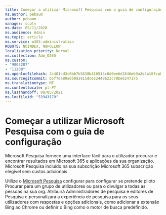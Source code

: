 ```yaml
---
title: Começar a utilizar Microsoft Pesquisa com o guia de configuração
ms.author: pebaum
author: pebaum
manager: scotv
ms.date: 05/11/2020
ms.audience: Admin
ms.topic: article
ms.service: o365-administration
ROBOTS: NOINDEX, NOFOLLOW
localization_priority: Normal
ms.collection: Adm_O365
ms.custom:
- "9003287"
- "11208"
ms.openlocfilehash: 3c401cd3c0bb7b5838b416513c0d0ee6d3846eb9a2e5a18fca8f8b782fda6098
ms.sourcegitcommit: b5f7da89a650d2915dc652449623c78be6247175
ms.translationtype: MT
ms.contentlocale: pt-PT
ms.lasthandoff: 08/05/2021
ms.locfileid: "53943170"
---
```

# <a name="get-started-with-microsoft-search-using-the-set-up-guide"></a>Começar a utilizar Microsoft Pesquisa com o guia de configuração

Microsoft Pesquisa fornece uma interface fácil para o utilizador procurar e encontrar resultados em Microsoft 365 e aplicações da sua organização. Microsoft Pesquisa incluído na sua subscrição Microsoft 365 subscrição elegível sem custos adicionais. 

Utilize o [Microsoft Pesquisa](https://go.microsoft.com/fwlink/?linkid=2156919) configurar para configurar se pretende piloto Procurar para um grupo de utilizadores ou para o divulgar a todas as pessoas na sua org. Atribuirá Administradores de pesquisa e editores de Pesquisa e personalizará a experiência de pesquisa para os seus utilizadores com respostas e opções adicionais, como adicionar a extensão Bing ao Chrome ou definir o Bing como o motor de busca predefinido.